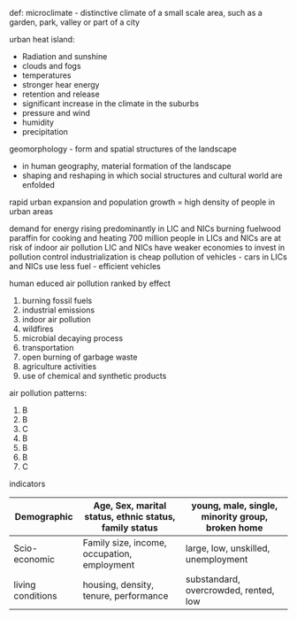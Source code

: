 def:
microclimate - distinctive climate of a small scale area, such as a garden, park, valley or part of a city

urban heat island:
- Radiation and sunshine
- clouds and fogs
- temperatures
- stronger hear energy
- retention and release
- significant increase in the climate in the suburbs
- pressure and wind
- humidity
- precipitation

geomorphology - form and spatial structures of the landscape
  - in human geography, material formation of the landscape
  - shaping and reshaping in which social structures and cultural world are enfolded

rapid urban expansion and population growth = high density of people in urban areas

demand for energy rising
predominantly in LIC and NICs
burning fuelwood paraffin for cooking and heating
700 million people in LICs and NICs are at risk of indoor air pollution
LIC and NICs have weaker economies to invest in pollution control
industrialization is cheap
pollution of vehicles - cars in LICs and NICs use less fuel - efficient vehicles


human educed air pollution ranked by effect
1. burning fossil fuels
2. industrial emissions
3. indoor air pollution
4. wildfires
5. microbial decaying process
6. transportation
7. open burning of garbage waste
8. agriculture activities
9. use of chemical and synthetic products

air pollution patterns:
1. B
2. B
3. C
4. B
5. B
6. B
7. C


indicators

| Demographic | Age, Sex, marital status, ethnic status, family status | young, male, single, minority group, broken home |
| --- | ---- | --- |
| Scio-economic | Family size, income, occupation, employment | large, low, unskilled, unemployment |
| living conditions | housing, density, tenure, performance | substandard, overcrowded, rented, low|
